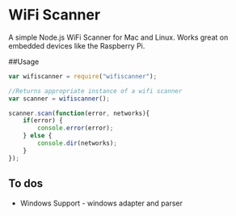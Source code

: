 # WiFi Scanner

A simple Node.js WiFi Scanner for Mac and Linux. Works great on embedded devices like the Raspberry Pi.

##Usage

```javascript
var wifiscanner = require("wifiscanner");

//Returns appropriate instance of a wifi scanner
var scanner = wifiscanner();

scanner.scan(function(error, networks){
    if(error) {
        console.error(error);
    } else {
        console.dir(networks);
    }
});

```

## To dos

* Windows Support - windows adapter and parser